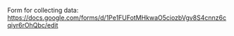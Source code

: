 Form for collecting data: 
https://docs.google.com/forms/d/1Pe1FUFotMHkwaO5ciozbVgv8S4cnnz6cqiyr6rOhQbc/edit 
